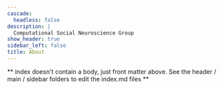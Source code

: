 ```yaml
---
cascade:
  headless: false
description: |
  Computational Social Neuroscience Group
show_header: true
sidebar_left: false
title: About
---
```


** index doesn't contain a body, just front matter above.
See the header / main / sidebar folders to edit the index.md files **
